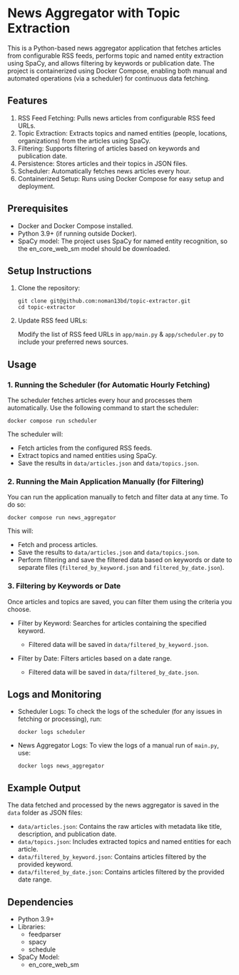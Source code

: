 # News Aggregator with Topic Extraction

This is a Python-based news aggregator application that fetches articles from configurable RSS feeds, performs topic and named entity extraction using SpaCy, and allows filtering by keywords or publication date. The project is containerized using Docker Compose, enabling both manual and automated operations (via a scheduler) for continuous data fetching.

## Features

1. RSS Feed Fetching: Pulls news articles from configurable RSS feed URLs.
2. Topic Extraction: Extracts topics and named entities (people, locations, organizations) from the articles using SpaCy.
3. Filtering: Supports filtering of articles based on keywords and publication date.
4. Persistence: Stores articles and their topics in JSON files.
5. Scheduler: Automatically fetches news articles every hour.
6. Containerized Setup: Runs using Docker Compose for easy setup and deployment.

## Prerequisites

- Docker and Docker Compose installed.
- Python 3.9+ (if running outside Docker).
- SpaCy model: The project uses SpaCy for named entity recognition, so the en_core_web_sm model should be downloaded.

## Setup Instructions

1. Clone the repository:
     ```
     git clone git@github.com:noman13bd/topic-extractor.git
     cd topic-extractor
    ```

2. Update RSS feed URLs:

     Modify the list of RSS feed URLs in `app/main.py` & `app/scheduler.py` to include your preferred news sources.
   

## Usage

### 1. Running the Scheduler (for Automatic Hourly Fetching)

The scheduler fetches articles every hour and processes them automatically. Use the following command to start the scheduler:

`docker compose run scheduler`

The scheduler will:
- Fetch articles from the configured RSS feeds.
- Extract topics and named entities using SpaCy.
- Save the results in `data/articles.json` and `data/topics.json`.

### 2. Running the Main Application Manually (for Filtering)

You can run the application manually to fetch and filter data at any time. To do so:

`docker compose run news_aggregator`

This will:

- Fetch and process articles.
- Save the results to `data/articles.json` and `data/topics.json`.
- Perform filtering and save the filtered data based on keywords or date to separate files (`filtered_by_keyword.json` and `filtered_by_date.json`).

### 3. Filtering by Keywords or Date

Once articles and topics are saved, you can filter them using the criteria you choose.

- Filter by Keyword: Searches for articles containing the specified keyword.
    - Filtered data will be saved in `data/filtered_by_keyword.json`.

- Filter by Date: Filters articles based on a date range.
    - Filtered data will be saved in `data/filtered_by_date.json`.

## Logs and Monitoring

- Scheduler Logs: To check the logs of the scheduler (for any issues in fetching or processing), run:
  
    `docker logs scheduler`
  
- News Aggregator Logs: To view the logs of a manual run of `main.py`, use:
  
    `docker logs news_aggregator`
  
## Example Output

The data fetched and processed by the news aggregator is saved in the `data` folder as JSON files:

- `data/articles.json`: Contains the raw articles with metadata like title, description, and publication date.
- `data/topics.json`: Includes extracted topics and named entities for each article.
- `data/filtered_by_keyword.json`: Contains articles filtered by the provided keyword.
- `data/filtered_by_date.json`: Contains articles filtered by the provided date range.

## Dependencies

- Python 3.9+
- Libraries:
    - feedparser
    - spacy
    - schedule
- SpaCy Model:
    - en_core_web_sm